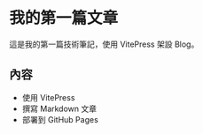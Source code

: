# 我的第一篇文章

這是我的第一篇技術筆記，使用 VitePress 架設 Blog。

## 內容

- 使用 VitePress
- 撰寫 Markdown 文章
- 部署到 GitHub Pages
